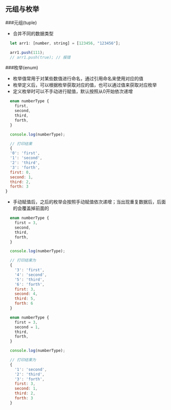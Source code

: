 ## 元组与枚举
###元组(tuple)
- 合并不同的数据类型
```js
  let arr1: [number, string] = [123456, "123456"];

  arr1.push(111);
  // arr1.push(true); // 报错
```
###枚举(enum)
- 枚举值常用于对某些数值进行命名，通过引用命名来使用对应的值
- 枚举定义后，可以根据枚举获取对应的值，也可以通过值来获取对应枚举
- 定义枚举时可以不手动进行赋值，默认按照从0开始依次递增
```js
  enum numberType {
    first,
    second,
    third,
    forth,
  }

  console.log(numberType);

  // 打印结果
  {
  '0': 'first',
  '1': 'second',
  '2': 'third',
  '3': 'forth',
  first: 0,
  second: 1,
  third: 2,
  forth: 3
}
```
- 手动赋值后，之后的枚举会按照手动赋值依次递增；当出现重复数据后，后面的会覆盖掉前面的
```js
  enum numberType {
    first = 3,
    second,
    third,
    forth,
  }

  console.log(numberType);

  // 打印结果为
  {
    '3': 'first',
    '4': 'second',
    '5': 'third',
    '6': 'forth',
    first: 3,
    second: 4,
    third: 5,
    forth: 6
  }

  enum numberType {
    first = 3,
    second = 1,
    third,
    forth,
  }

  console.log(numberType);

  // 打印结果为
  {
    '1': 'second',
    '2': 'third',
    '3': 'forth',
    first: 3,
    second: 1,
    third: 2,
    forth: 3
  }
```

